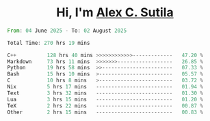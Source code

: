 <h1 align="center">Hi, I'm <a href="https://github.com/alexsutila" target="blank">Alex C. Sutila</a></h1>

<!--START_SECTION:waka-->

```rust
From: 04 June 2025 - To: 02 August 2025

Total Time: 270 hrs 19 mins

C++          128 hrs 40 mins >>>>>>>>>>>>-------------   47.20 %
Markdown     73 hrs 11 mins  >>>>>>>------------------   26.85 %
Python       19 hrs 58 mins  >>-----------------------   07.33 %
Bash         15 hrs 10 mins  >------------------------   05.57 %
C            10 hrs 8 mins   >------------------------   03.72 %
Nix          5 hrs 17 mins   -------------------------   01.94 %
Text         3 hrs 32 mins   -------------------------   01.30 %
Lua          3 hrs 15 mins   -------------------------   01.20 %
TeX          2 hrs 22 mins   -------------------------   00.87 %
Other        2 hrs 15 mins   -------------------------   00.83 %
```

<!--END_SECTION:waka-->
